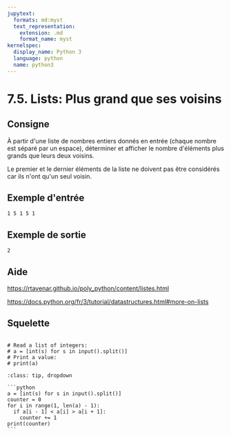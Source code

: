 ```yaml
---
jupytext:
  formats: md:myst
  text_representation:
    extension: .md
    format_name: myst
kernelspec:
  display_name: Python 3
  language: python
  name: python3
---
```


# 7.5. Lists: Plus grand que ses voisins

## Consigne

À partir d'une liste de nombres entiers donnés en entrée (chaque nombre est séparé par un espace), déterminer et afficher le nombre d'éléments plus grands que leurs deux voisins.

Le premier et le dernier éléments de  la liste ne doivent pas être considérés car ils n'ont qu'un seul voisin.

## Exemple d'entrée

```
1 5 1 5 1
```

## Exemple de sortie

```
2
```

## Aide

https://rtavenar.github.io/poly_python/content/listes.html

https://docs.python.org/fr/3/tutorial/datastructures.html#more-on-lists

## Squelette

```{code-cell} ipython3

# Read a list of integers:
# a = [int(s) for s in input().split()]
# Print a value:
# print(a)

```

````{admonition} Cliquez ici pour voir la solution
:class: tip, dropdown

```python
a = [int(s) for s in input().split()]
counter = 0
for i in range(1, len(a) - 1):
  if a[i - 1] < a[i] > a[i + 1]:
    counter += 1
print(counter)
```
````
